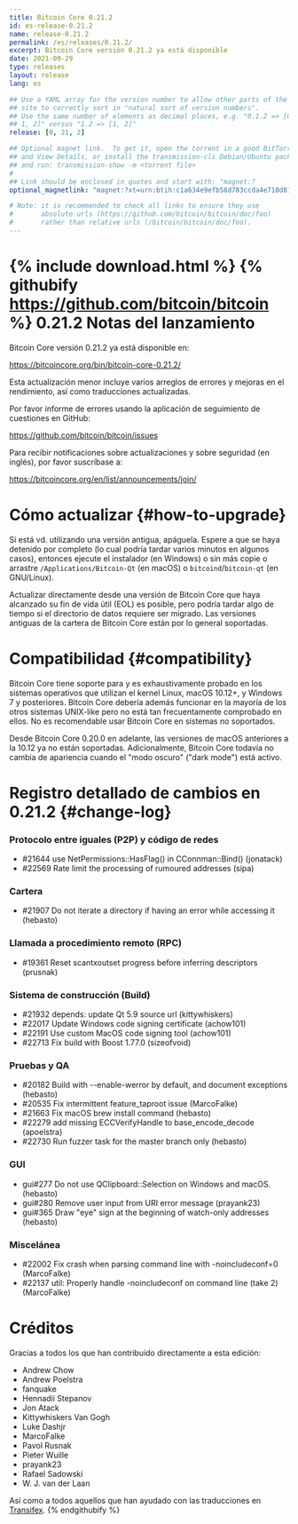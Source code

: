 ```yaml
---
title: Bitcoin Core 0.21.2
id: es-release-0.21.2
name: release-0.21.2
permalink: /es/releases/0.21.2/
excerpt: Bitcoin Core versión 0.21.2 ya está disponible
date: 2021-09-29
type: releases
layout: release
lang: es

## Use a YAML array for the version number to allow other parts of the
## site to correctly sort in "natural sort of version numbers".
## Use the same number of elements as decimal places, e.g. "0.1.2 => [0,
## 1, 2]" versus "1.2 => [1, 2]"
release: [0, 21, 2]

## Optional magnet link.  To get it, open the torrent in a good BitTorrent client
## and View Details, or install the transmission-cli Debian/Ubuntu package
## and run: transmission-show -m <torrent file>
#
## Link should be enclosed in quotes and start with: "magnet:?
optional_magnetlink: "magnet:?xt=urn:btih:c1a634e9efb58d783ccda4e710d8105d7ddd31ab&dn=bitcoin-core-0.21.2&tr=udp%3A%2F%2Ftracker.openbittorrent.com%3A80&tr=udp%3A%2F%2Ftracker.opentrackr.org%3A1337%2Fannounce&tr=udp%3A%2F%2Ftracker.coppersurfer.tk%3A6969%2Fannounce&tr=udp%3A%2F%2Ftracker.leechers-paradise.org%3A6969%2Fannounce&tr=udp%3A%2F%2Fexplodie.org%3A6969%2Fannounce&tr=udp%3A%2F%2Ftracker.torrent.eu.org%3A451%2Fannounce&tr=udp%3A%2F%2Ftracker.bitcoin.sprovoost.nl%3A6969"

# Note: it is recommended to check all links to ensure they use
#       absolute urls (https://github.com/bitcoin/bitcoin/doc/foo)
#       rather than relative urls (/bitcoin/bitcoin/doc/foo).
---
```

{% include download.html %}
{% githubify https://github.com/bitcoin/bitcoin %}
0.21.2 Notas del lanzamiento
============================

Bitcoin Core versión 0.21.2 ya está disponible en:

  <https://bitcoincore.org/bin/bitcoin-core-0.21.2/>

Esta actualización menor incluye varios arreglos de errores y mejoras
en el rendimiento, así como traducciones actualizadas.

Por favor informe de errores usando la aplicación de seguimiento de
cuestiones en GitHub:

  <https://github.com/bitcoin/bitcoin/issues>

Para recibir notificaciones sobre actualizaciones y sobre seguridad (en
inglés), por favor suscríbase a:

  <https://bitcoincore.org/en/list/announcements/join/>

Cómo actualizar {#how-to-upgrade}
=================================

Si está vd. utilizando una versión antigua, apáguela. Espere a que se
haya detenido por completo (lo cual podría tardar varios minutos en
algunos casos), entonces ejecute el instalador (en Windows) o sin más
copie o arrastre `/Applications/Bitcoin-Qt` (en macOS) o
`bitcoind`/`bitcoin-qt` (en GNU/Linux).

Actualizar directamente desde una versión de Bitcoin Core que haya
alcanzado su fin de vida útil (EOL) es posible, pero podría tardar
algo de tiempo si el directorio de datos requiere ser migrado. Las
versiones antiguas de la cartera de Bitcoin Core están por lo general
soportadas.

Compatibilidad {#compatibility}
===============================

Bitcoin Core tiene soporte para y es exhaustivamente probado en los
sistemas operativos que utilizan el kernel Linux, macOS 10.12+, y
Windows 7 y posteriores. Bitcoin Core debería además funcionar en la
mayoría de los otros sistemas UNIX-like pero no está tan
frecuentamente comprobado en ellos.  No es recomendable usar Bitcoin
Core en sistemas no soportados.

Desde Bitcoin Core 0.20.0 en adelante, las versiones de macOS anteriores
a la 10.12 ya no están soportadas. Adicionalmente, Bitcoin Core
todavía no cambia de apariencia cuando el "modo oscuro" ("dark mode")
está activo.

Registro detallado de cambios en 0.21.2 {#change-log}
=====================================================

### Protocolo entre iguales (P2P) y código de redes

- #21644 use NetPermissions::HasFlag() in CConnman::Bind() (jonatack)
- #22569 Rate limit the processing of rumoured addresses (sipa)

### Cartera

- #21907 Do not iterate a directory if having an error while accessing it (hebasto)

### Llamada a procedimiento remoto (RPC)

- #19361 Reset scantxoutset progress before inferring descriptors (prusnak)

### Sistema de construcción (Build)

- #21932 depends: update Qt 5.9 source url (kittywhiskers)
- #22017 Update Windows code signing certificate (achow101)
- #22191 Use custom MacOS code signing tool (achow101)
- #22713 Fix build with Boost 1.77.0 (sizeofvoid)

### Pruebas y QA

- #20182 Build with --enable-werror by default, and document exceptions (hebasto)
- #20535 Fix intermittent feature_taproot issue (MarcoFalke)
- #21663 Fix macOS brew install command (hebasto)
- #22279 add missing ECCVerifyHandle to base_encode_decode (apoelstra)
- #22730 Run fuzzer task for the master branch only (hebasto)

### GUI

- gui#277 Do not use QClipboard::Selection on Windows and macOS. (hebasto)
- gui#280 Remove user input from URI error message (prayank23)
- gui#365 Draw "eye" sign at the beginning of watch-only addresses (hebasto)

### Miscelánea

- #22002 Fix crash when parsing command line with -noincludeconf=0 (MarcoFalke)
- #22137 util: Properly handle -noincludeconf on command line (take 2) (MarcoFalke)


Créditos
========

Gracias a todos los que han contribuído directamente a esta edición:

- Andrew Chow
- Andrew Poelstra
- fanquake
- Hennadii Stepanov
- Jon Atack
- Kittywhiskers Van Gogh
- Luke Dashjr
- MarcoFalke
- Pavol Rusnak
- Pieter Wuille
- prayank23
- Rafael Sadowski
- W. J. van der Laan

Así como a todos aquellos que han ayudado con las traducciones en
[Transifex](https://www.transifex.com/bitcoin/bitcoin/).
{% endgithubify %}
